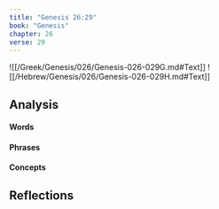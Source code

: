 ```yaml
---
title: "Genesis 26:29"
book: "Genesis"
chapter: 26
verse: 29
---
```

![[/Greek/Genesis/026/Genesis-026-029G.md#Text]]
![[/Hebrew/Genesis/026/Genesis-026-029H.md#Text]]

## Analysis

#### Words

#### Phrases

#### Concepts

## Reflections
